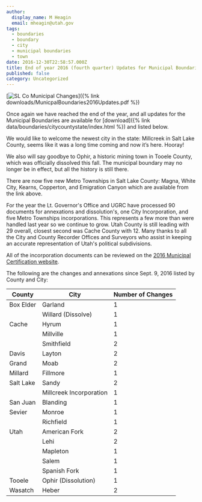 ```yaml
---
author:
  display_name: M Heagin
  email: mheagin@utah.gov
tags:
  - boundaries
  - boundary
  - city
  - municipal boundaries
  - town
date: 2016-12-30T22:58:57.000Z
title: End of year 2016 (fourth quarter) Updates for Municipal Boundaries
published: false
category: Uncategorized
---
```


[![SL Co Municipal Changes](deleted "view high res usage map")]({% link downloads/MunicpalBoundaries2016Updates.pdf %})

Once again we have reached the end of the year, and all updates for the Municipal Boundaries are available for [download]({% link data/boundaries/citycountystate/index.html %}) and listed below.

We would like to welcome the newest city in the state: Millcreek in Salt Lake County, seems like it was a long time coming and now it’s here. Hooray!

We also will say goodbye to Ophir, a historic mining town in Tooele County, which was officially dissolved this fall. The municipal boundary may no longer be in effect, but all the history is still there.

There are now five new Metro Townships in Salt Lake County: Magna, White City, Kearns, Copperton, and Emigration Canyon which are available from the link above.

For the year the Lt. Governor's Office and UGRC have processed 90 documents for annexations and dissolution's, one City Incorporation, and five Metro Townships incorporations. This represents a few more than were handled last year so we continue to grow. Utah County is still leading with 29 overall, closest second was Cache County with 12. Many thanks to all the City and County Recorder Offices and Surveyors who assist in keeping an accurate representation of Utah's political subdivisions.

All of the incorporation documents can be reviewed on the [2016 Municipal Certification
website](https://municert.utah.gov/2016-certifications).

The following are the changes and annexations since Sept. 9, 2016 listed by County and City:

| County    | City                    | Number of Changes |
| --------- | ----------------------- | ----------------- |
| Box Elder | Garland                 | 1                 |
|           | Willard (Dissolve)      | 1                 |
| Cache     | Hyrum                   | 1                 |
|           | Millville               | 1                 |
|           | Smithfield              | 2                 |
| Davis     | Layton                  | 2                 |
| Grand     | Moab                    | 2                 |
| Millard   | Fillmore                | 1                 |
| Salt Lake | Sandy                   | 2                 |
|           | Millcreek Incorporation | 1                 |
| San Juan  | Blanding                | 1                 |
| Sevier    | Monroe                  | 1                 |
|           | Richfield               | 1                 |
| Utah      | American Fork           | 2                 |
|           | Lehi                    | 2                 |
|           | Mapleton                | 1                 |
|           | Salem                   | 1                 |
|           | Spanish Fork            | 1                 |
| Tooele    | Ophir (Dissolution)     | 1                 |
| Wasatch   | Heber                   | 2                 |
